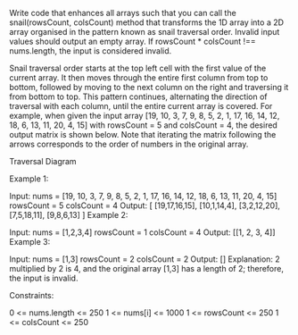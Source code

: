 Write code that enhances all arrays such that you can call the snail(rowsCount, colsCount) method that transforms the 1D array into a 2D array organised in the pattern known as snail traversal order. Invalid input values should output an empty array. If rowsCount \* colsCount !== nums.length, the input is considered invalid.

Snail traversal order starts at the top left cell with the first value of the current array. It then moves through the entire first column from top to bottom, followed by moving to the next column on the right and traversing it from bottom to top. This pattern continues, alternating the direction of traversal with each column, until the entire current array is covered. For example, when given the input array [19, 10, 3, 7, 9, 8, 5, 2, 1, 17, 16, 14, 12, 18, 6, 13, 11, 20, 4, 15] with rowsCount = 5 and colsCount = 4, the desired output matrix is shown below. Note that iterating the matrix following the arrows corresponds to the order of numbers in the original array.

Traversal Diagram

Example 1:

Input:
nums = [19, 10, 3, 7, 9, 8, 5, 2, 1, 17, 16, 14, 12, 18, 6, 13, 11, 20, 4, 15]
rowsCount = 5
colsCount = 4
Output:
[
[19,17,16,15],
[10,1,14,4],
[3,2,12,20],
[7,5,18,11],
[9,8,6,13]
]
Example 2:

Input:
nums = [1,2,3,4]
rowsCount = 1
colsCount = 4
Output: [[1, 2, 3, 4]]
Example 3:

Input:
nums = [1,3]
rowsCount = 2
colsCount = 2
Output: []
Explanation: 2 multiplied by 2 is 4, and the original array [1,3] has a length of 2; therefore, the input is invalid.

Constraints:

0 <= nums.length <= 250
1 <= nums[i] <= 1000
1 <= rowsCount <= 250
1 <= colsCount <= 250
